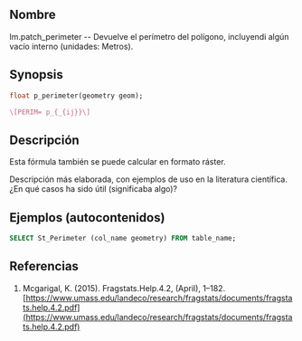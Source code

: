 ## Nombre
lm.patch_perimeter --  Devuelve el perímetro del polígono, incluyendi algún vacío interno (unidades: Metros).

## Synopsis

```sql
float p_perimeter(geometry geom);
```

```tex
\[PERIM= p_{_{ij}}\]
```

## Descripción

Esta fórmula también se puede calcular en formato ráster.

Descripción más elaborada, con ejemplos de uso en la literatura científica. ¿En qué casos ha sido útil (significaba algo)?


## Ejemplos (autocontenidos)

```sql
SELECT St_Perimeter (col_name geometry) FROM table_name;
```

## Referencias

1. Mcgarigal, K. (2015). Fragstats.Help.4.2, (April), 1–182. [https://www.umass.edu/landeco/research/fragstats/documents/fragstats.help.4.2.pdf](https://www.umass.edu/landeco/research/fragstats/documents/fragstats.help.4.2.pdf)
